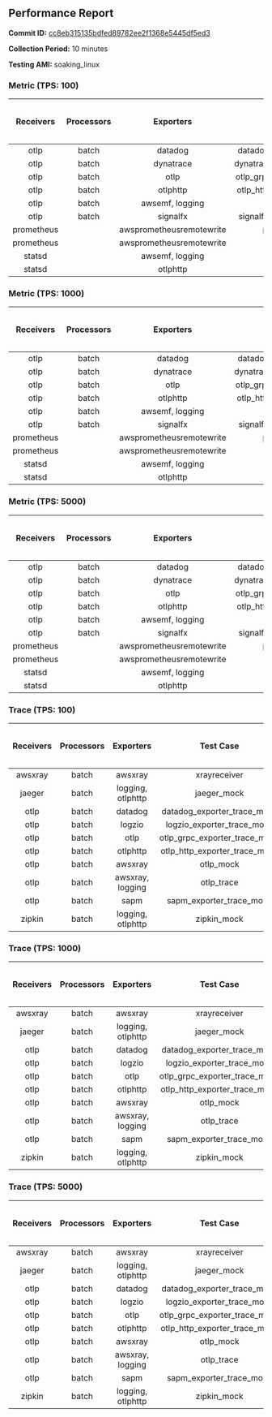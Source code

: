 ## Performance Report

**Commit ID:** [cc8eb315135bdfed89782ee2f1368e5445df5ed3](https://github.com/aws-observability/aws-otel-collector/commit/cc8eb315135bdfed89782ee2f1368e5445df5ed3)

**Collection Period:** 10 minutes

**Testing AMI:** soaking_linux


### Metric (TPS: 100)
| Receivers | Processors | Exporters | Test Case | Data Type | Instance Type | Avg CPU Usage (Percent) | Avg Memory Usage (Megabytes) | Max CPU Usage (Percent) | Max Memory Usage (Megabytes) |
|:---------:|:----------:|:---------:|:---------:|:---------:|:-------------:|:-----------------------:|:----------------------------:|:-----------------------:|:----------------------------:|
| otlp | batch | datadog | datadog_exporter_metric_mock | otlp | m5.2xlarge | 0.05 | 60.88 | 0.30 | 62.72 |
| otlp | batch | dynatrace | dynatrace_exporter_metric_mock | otlp | m5.2xlarge | 0.04 | 58.03 | 0.10 | 58.18 |
| otlp | batch | otlp | otlp_grpc_exporter_metric_mock | otlp | m5.2xlarge | 0.05 | 57.71 | 0.20 | 57.81 |
| otlp | batch | otlphttp | otlp_http_exporter_metric_mock | otlp | m5.2xlarge | 0.04 | 58.44 | 0.20 | 59.11 |
| otlp | batch | awsemf, logging | otlp_metric | otlp | m5.2xlarge | 0.06 | 58.59 | 0.20 | 58.59 |
| otlp | batch | signalfx | signalfx_exporter_metric_mock | otlp | m5.2xlarge | 0.04 | 58.44 | 0.20 | 58.68 |
| prometheus |  | awsprometheusremotewrite | prometheus_mock | prometheus | m5.2xlarge | 0.12 | 71.67 | 0.40 | 73.13 |
| prometheus |  | awsprometheusremotewrite | prometheus_static | prometheus | m5.2xlarge | 0.13 | 71.87 | 0.40 | 73.41 |
| statsd |  | awsemf, logging | statsd | statsd | m5.2xlarge | 0.58 | 65.12 | 0.80 | 65.75 |
| statsd |  | otlphttp | statsd_mock | statsd | m5.2xlarge | 0.01 | 56.75 | 0.20 | 57.09 |

### Metric (TPS: 1000)
| Receivers | Processors | Exporters | Test Case | Data Type | Instance Type | Avg CPU Usage (Percent) | Avg Memory Usage (Megabytes) | Max CPU Usage (Percent) | Max Memory Usage (Megabytes) |
|:---------:|:----------:|:---------:|:---------:|:---------:|:-------------:|:-----------------------:|:----------------------------:|:-----------------------:|:----------------------------:|
| otlp | batch | datadog | datadog_exporter_metric_mock | otlp | m5.2xlarge | 0.04 | 59.95 | 0.20 | 60.67 |
| otlp | batch | dynatrace | dynatrace_exporter_metric_mock | otlp | m5.2xlarge | 0.04 | 58.68 | 0.20 | 59.08 |
| otlp | batch | otlp | otlp_grpc_exporter_metric_mock | otlp | m5.2xlarge | 0.04 | 58.60 | 0.20 | 59.51 |
| otlp | batch | otlphttp | otlp_http_exporter_metric_mock | otlp | m5.2xlarge | 0.05 | 57.21 | 0.20 | 57.45 |
| otlp | batch | awsemf, logging | otlp_metric | otlp | m5.2xlarge | 0.04 | 57.71 | 0.20 | 58.01 |
| otlp | batch | signalfx | signalfx_exporter_metric_mock | otlp | m5.2xlarge | 0.05 | 58.49 | 0.20 | 58.73 |
| prometheus |  | awsprometheusremotewrite | prometheus_mock | prometheus | m5.2xlarge | 1.21 | 113.98 | 3.00 | 119.64 |
| prometheus |  | awsprometheusremotewrite | prometheus_static | prometheus | m5.2xlarge | 1.23 | 113.08 | 2.70 | 118.13 |
| statsd |  | awsemf, logging | statsd | statsd | m5.2xlarge | 5.76 | 65.26 | 6.10 | 66.07 |
| statsd |  | otlphttp | statsd_mock | statsd | m5.2xlarge | 0.02 | 58.14 | 0.10 | 58.27 |

### Metric (TPS: 5000)
| Receivers | Processors | Exporters | Test Case | Data Type | Instance Type | Avg CPU Usage (Percent) | Avg Memory Usage (Megabytes) | Max CPU Usage (Percent) | Max Memory Usage (Megabytes) |
|:---------:|:----------:|:---------:|:---------:|:---------:|:-------------:|:-----------------------:|:----------------------------:|:-----------------------:|:----------------------------:|
| otlp | batch | datadog | datadog_exporter_metric_mock | otlp | m5.2xlarge | 0.05 | 59.68 | 0.40 | 61.78 |
| otlp | batch | dynatrace | dynatrace_exporter_metric_mock | otlp | m5.2xlarge | 0.04 | 58.41 | 0.20 | 58.41 |
| otlp | batch | otlp | otlp_grpc_exporter_metric_mock | otlp | m5.2xlarge | 0.04 | 57.88 | 0.20 | 57.90 |
| otlp | batch | otlphttp | otlp_http_exporter_metric_mock | otlp | m5.2xlarge | 0.04 | 57.75 | 0.20 | 57.90 |
| otlp | batch | awsemf, logging | otlp_metric | otlp | m5.2xlarge | 0.04 | 58.49 | 0.30 | 58.94 |
| otlp | batch | signalfx | signalfx_exporter_metric_mock | otlp | m5.2xlarge | 0.05 | 58.41 | 0.20 | 58.88 |
| prometheus |  | awsprometheusremotewrite | prometheus_mock | prometheus | m5.2xlarge | 7.25 | 267.15 | 11.90 | 293.19 |
| prometheus |  | awsprometheusremotewrite | prometheus_static | prometheus | m5.2xlarge | 7.27 | 274.62 | 13.20 | 309.77 |
| statsd |  | awsemf, logging | statsd | statsd | m5.2xlarge | 26.71 | 66.44 | 28.10 | 66.98 |
| statsd |  | otlphttp | statsd_mock | statsd | m5.2xlarge | 0.01 | 57.99 | 0.20 | 58.38 |

### Trace (TPS: 100)
| Receivers | Processors | Exporters | Test Case | Data Type | Instance Type | Avg CPU Usage (Percent) | Avg Memory Usage (Megabytes) | Max CPU Usage (Percent) | Max Memory Usage (Megabytes) |
|:---------:|:----------:|:---------:|:---------:|:---------:|:-------------:|:-----------------------:|:----------------------------:|:-----------------------:|:----------------------------:|
| awsxray | batch | awsxray | xrayreceiver | xray | m5.2xlarge | 5.08 | 163.49 | 6.30 | 222.15 |
| jaeger | batch | logging, otlphttp | jaeger_mock | jaeger | m5.2xlarge | 2.30 | 75.09 | 2.70 | 77.10 |
| otlp | batch | datadog | datadog_exporter_trace_mock | otlp | m5.2xlarge | 5.00 | 70.75 | 5.40 | 73.04 |
| otlp | batch | logzio | logzio_exporter_trace_mock | otlp | m5.2xlarge | 3.18 | 89.09 | 3.60 | 91.10 |
| otlp | batch | otlp | otlp_grpc_exporter_trace_mock | otlp | m5.2xlarge | 3.18 | 129.17 | 4.30 | 177.35 |
| otlp | batch | otlphttp | otlp_http_exporter_trace_mock | otlp | m5.2xlarge | 3.14 | 69.58 | 3.60 | 70.39 |
| otlp | batch | awsxray | otlp_mock | otlp | m5.2xlarge | 4.39 | 68.81 | 4.80 | 69.53 |
| otlp | batch | awsxray, logging | otlp_trace | otlp | m5.2xlarge | 4.95 | 71.34 | 5.40 | 72.24 |
| otlp | batch | sapm | sapm_exporter_trace_mock | otlp | m5.2xlarge | 2.90 | 82.61 | 3.10 | 82.72 |
| zipkin | batch | logging, otlphttp | zipkin_mock | zipkin | m5.2xlarge | 5.59 | 77.54 | 7.00 | 82.44 |

### Trace (TPS: 1000)
| Receivers | Processors | Exporters | Test Case | Data Type | Instance Type | Avg CPU Usage (Percent) | Avg Memory Usage (Megabytes) | Max CPU Usage (Percent) | Max Memory Usage (Megabytes) |
|:---------:|:----------:|:---------:|:---------:|:---------:|:-------------:|:-----------------------:|:----------------------------:|:-----------------------:|:----------------------------:|
| awsxray | batch | awsxray | xrayreceiver | xray | m5.2xlarge | 29.39 | 714.83 | 42.09 | 1124.94 |
| jaeger | batch | logging, otlphttp | jaeger_mock | jaeger | m5.2xlarge | 16.79 | 151.69 | 21.30 | 181.53 |
| otlp | batch | datadog | datadog_exporter_trace_mock | otlp | m5.2xlarge | 30.05 | 74.65 | 31.51 | 75.50 |
| otlp | batch | logzio | logzio_exporter_trace_mock | otlp | m5.2xlarge | 26.52 | 100.28 | 27.80 | 105.58 |
| otlp | batch | otlp | otlp_grpc_exporter_trace_mock | otlp | m5.2xlarge | 29.28 | 682.60 | 42.80 | 1221.44 |
| otlp | batch | otlphttp | otlp_http_exporter_trace_mock | otlp | m5.2xlarge | 26.47 | 70.07 | 27.61 | 71.12 |
| otlp | batch | awsxray | otlp_mock | otlp | m5.2xlarge | 34.14 | 75.24 | 43.60 | 76.54 |
| otlp | batch | awsxray, logging | otlp_trace | otlp | m5.2xlarge | 37.27 | 78.45 | 46.75 | 86.13 |
| otlp | batch | sapm | sapm_exporter_trace_mock | otlp | m5.2xlarge | 25.87 | 84.57 | 27.50 | 85.17 |
| zipkin | batch | logging, otlphttp | zipkin_mock | zipkin | m5.2xlarge | 28.93 | 475.99 | 35.84 | 533.16 |

### Trace (TPS: 5000)
| Receivers | Processors | Exporters | Test Case | Data Type | Instance Type | Avg CPU Usage (Percent) | Avg Memory Usage (Megabytes) | Max CPU Usage (Percent) | Max Memory Usage (Megabytes) |
|:---------:|:----------:|:---------:|:---------:|:---------:|:-------------:|:-----------------------:|:----------------------------:|:-----------------------:|:----------------------------:|
| awsxray | batch | awsxray | xrayreceiver | xray | m5.2xlarge | 46.56 | 942.80 | 67.52 | 1625.97 |
| jaeger | batch | logging, otlphttp | jaeger_mock | jaeger | m5.2xlarge | 16.22 | 166.94 | 24.60 | 194.13 |
| otlp | batch | datadog | datadog_exporter_trace_mock | otlp | m5.2xlarge | 118.99 | 81.32 | 120.29 | 82.04 |
| otlp | batch | logzio | logzio_exporter_trace_mock | otlp | m5.2xlarge | 122.62 | 122.51 | 123.76 | 129.04 |
| otlp | batch | otlp | otlp_grpc_exporter_trace_mock | otlp | m5.2xlarge | 108.57 | 3216.56 | 177.05 | 5924.95 |
| otlp | batch | otlphttp | otlp_http_exporter_trace_mock | otlp | m5.2xlarge | 115.66 | 75.76 | 116.59 | 76.71 |
| otlp | batch | awsxray | otlp_mock | otlp | m5.2xlarge | 146.75 | 13927.55 | 376.01 | 27553.96 |
| otlp | batch | awsxray, logging | otlp_trace | otlp | m5.2xlarge | 144.75 | 17884.46 | 504.26 | 28793.83 |
| otlp | batch | sapm | sapm_exporter_trace_mock | otlp | m5.2xlarge | 116.38 | 90.39 | 118.04 | 93.61 |
| zipkin | batch | logging, otlphttp | zipkin_mock | zipkin | m5.2xlarge | 29.75 | 506.68 | 38.20 | 553.05 |
